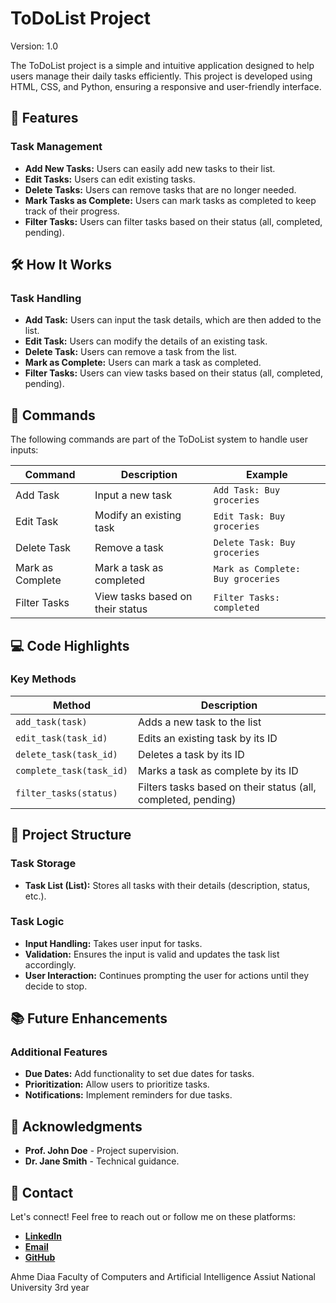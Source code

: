 # ToDoList Project
Version: 1.0

The ToDoList project is a simple and intuitive application designed to help users manage their daily tasks efficiently. This project is developed using HTML, CSS, and Python, ensuring a responsive and user-friendly interface.

## 🚀 Features
### Task Management
- **Add New Tasks:** Users can easily add new tasks to their list.
- **Edit Tasks:** Users can edit existing tasks.
- **Delete Tasks:** Users can remove tasks that are no longer needed.
- **Mark Tasks as Complete:** Users can mark tasks as completed to keep track of their progress.
- **Filter Tasks:** Users can filter tasks based on their status (all, completed, pending).

## 🛠️ How It Works
### Task Handling
- **Add Task:** Users can input the task details, which are then added to the list.
- **Edit Task:** Users can modify the details of an existing task.
- **Delete Task:** Users can remove a task from the list.
- **Mark as Complete:** Users can mark a task as completed.
- **Filter Tasks:** Users can view tasks based on their status (all, completed, pending).

## 📜 Commands
The following commands are part of the ToDoList system to handle user inputs:

| Command           | Description                         | Example                          |
|-------------------|-------------------------------------|----------------------------------|
| Add Task          | Input a new task                    | `Add Task: Buy groceries`        |
| Edit Task         | Modify an existing task             | `Edit Task: Buy groceries`       |
| Delete Task       | Remove a task                       | `Delete Task: Buy groceries`     |
| Mark as Complete  | Mark a task as completed            | `Mark as Complete: Buy groceries`|
| Filter Tasks      | View tasks based on their status    | `Filter Tasks: completed`        |

## 💻 Code Highlights
### Key Methods
| Method                  | Description                                                   |
|-------------------------|---------------------------------------------------------------|
| `add_task(task)`        | Adds a new task to the list                                   |
| `edit_task(task_id)`    | Edits an existing task by its ID                              |
| `delete_task(task_id)`  | Deletes a task by its ID                                      |
| `complete_task(task_id)`| Marks a task as complete by its ID                            |
| `filter_tasks(status)`  | Filters tasks based on their status (all, completed, pending) |

## 📂 Project Structure
### Task Storage
- **Task List (List):** Stores all tasks with their details (description, status, etc.).

### Task Logic
- **Input Handling:** Takes user input for tasks.
- **Validation:** Ensures the input is valid and updates the task list accordingly.
- **User Interaction:** Continues prompting the user for actions until they decide to stop.

## 📚 Future Enhancements
### Additional Features
- **Due Dates:** Add functionality to set due dates for tasks.
- **Prioritization:** Allow users to prioritize tasks.
- **Notifications:** Implement reminders for due tasks.

## 🙏 Acknowledgments
- **Prof. John Doe** - Project supervision.
- **Dr. Jane Smith** - Technical guidance.

## 📧 Contact
Let's connect! Feel free to reach out or follow me on these platforms:

- **[LinkedIn]([https://linkedin.com/in/yourprofile](https://www.linkedin.com/))**
- **[Email](mailto:ahmeddeya58@gmail.com)**
- **[GitHub](https://github.com/AhmeDiaaU)**

Ahme Diaa
Faculty of Computers and Artificial Intelligence
Assiut National University
3rd year 
